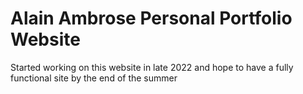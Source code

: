 # Alain Ambrose Personal Portfolio Website

Started working on this website in late 2022 and hope to have a fully functional site by the end of the summer